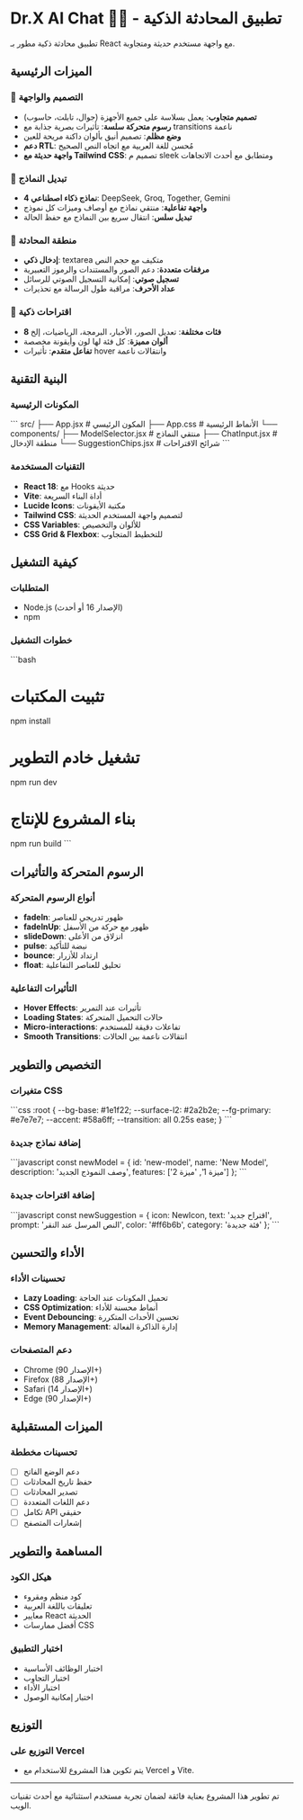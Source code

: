 # Dr.X AI Chat 👑🌐 - تطبيق المحادثة الذكية

تطبيق محادثة ذكية مطور بـ React مع واجهة مستخدم حديثة ومتجاوبة.

## الميزات الرئيسية

### 🎨 التصميم والواجهة
- **تصميم متجاوب**: يعمل بسلاسة على جميع الأجهزة (جوال، تابلت، حاسوب)
- **رسوم متحركة سلسة**: تأثيرات بصرية جذابة مع transitions ناعمة
- **وضع مظلم**: تصميم أنيق بألوان داكنة مريحة للعين
- **دعم RTL**: مُحسن للغة العربية مع اتجاه النص الصحيح
- **واجهة حديثة مع Tailwind CSS**: تصميم م sleek ومتطابق مع أحدث الاتجاهات

### 🤖 تبديل النماذج
- **4 نماذج ذكاء اصطناعي**: DeepSeek, Groq, Together, Gemini
- **واجهة تفاعلية**: منتقي نماذج مع أوصاف وميزات كل نموذج
- **تبديل سلس**: انتقال سريع بين النماذج مع حفظ الحالة

### 💬 منطقة المحادثة
- **إدخال ذكي**: textarea متكيف مع حجم النص
- **مرفقات متعددة**: دعم الصور والمستندات والرموز التعبيرية
- **تسجيل صوتي**: إمكانية التسجيل الصوتي للرسائل
- **عداد الأحرف**: مراقبة طول الرسالة مع تحذيرات

### 🎯 اقتراحات ذكية
- **8 فئات مختلفة**: تعديل الصور، الأخبار، البرمجة، الرياضيات، إلخ
- **ألوان مميزة**: كل فئة لها لون وأيقونة مخصصة
- **تفاعل متقدم**: تأثيرات hover وانتقالات ناعمة

## البنية التقنية

### المكونات الرئيسية
\`\`\`
src/
├── App.jsx                    # المكون الرئيسي
├── App.css                    # الأنماط الرئيسية
└── components/
    ├── ModelSelector.jsx      # منتقي النماذج
    ├── ChatInput.jsx         # منطقة الإدخال
    └── SuggestionChips.jsx   # شرائح الاقتراحات
\`\`\`

### التقنيات المستخدمة
- **React 18**: مع Hooks حديثة
- **Vite**: أداة البناء السريعة
- **Lucide Icons**: مكتبة الأيقونات
- **Tailwind CSS**: لتصميم واجهة المستخدم الحديثة
- **CSS Variables**: للألوان والتخصيص
- **CSS Grid & Flexbox**: للتخطيط المتجاوب

## كيفية التشغيل

### المتطلبات
- Node.js (الإصدار 16 أو أحدث)
- npm

### خطوات التشغيل
\`\`\`bash
# تثبيت المكتبات
npm install

# تشغيل خادم التطوير
npm run dev

# بناء المشروع للإنتاج
npm run build
\`\`\`

## الرسوم المتحركة والتأثيرات

### أنواع الرسوم المتحركة
- **fadeIn**: ظهور تدريجي للعناصر
- **fadeInUp**: ظهور مع حركة من الأسفل
- **slideDown**: انزلاق من الأعلى
- **pulse**: نبضة للتأكيد
- **bounce**: ارتداد للأزرار
- **float**: تحليق للعناصر التفاعلية

### التأثيرات التفاعلية
- **Hover Effects**: تأثيرات عند التمرير
- **Loading States**: حالات التحميل المتحركة
- **Micro-interactions**: تفاعلات دقيقة للمستخدم
- **Smooth Transitions**: انتقالات ناعمة بين الحالات

## التخصيص والتطوير

### متغيرات CSS
\`\`\`css
:root {
  --bg-base: #1e1f22;
  --surface-l2: #2a2b2e;
  --fg-primary: #e7e7e7;
  --accent: #58a6ff;
  --transition: all 0.25s ease;
}
\`\`\`

### إضافة نماذج جديدة
\`\`\`javascript
const newModel = {
  id: 'new-model',
  name: 'New Model',
  description: 'وصف النموذج الجديد',
  features: ['ميزة 1', 'ميزة 2']
};
\`\`\`

### إضافة اقتراحات جديدة
\`\`\`javascript
const newSuggestion = {
  icon: NewIcon,
  text: 'اقتراح جديد',
  prompt: 'النص المرسل عند النقر',
  color: '#ff6b6b',
  category: 'فئة جديدة'
};
\`\`\`

## الأداء والتحسين

### تحسينات الأداء
- **Lazy Loading**: تحميل المكونات عند الحاجة
- **CSS Optimization**: أنماط محسنة للأداء
- **Event Debouncing**: تحسين الأحداث المتكررة
- **Memory Management**: إدارة الذاكرة الفعالة

### دعم المتصفحات
- Chrome (الإصدار 90+)
- Firefox (الإصدار 88+)
- Safari (الإصدار 14+)
- Edge (الإصدار 90+)

## الميزات المستقبلية

### تحسينات مخططة
- [ ] دعم الوضع الفاتح
- [ ] حفظ تاريخ المحادثات
- [ ] تصدير المحادثات
- [ ] دعم اللغات المتعددة
- [ ] تكامل API حقيقي
- [ ] إشعارات المتصفح

## المساهمة والتطوير

### هيكل الكود
- كود منظم ومقروء
- تعليقات باللغة العربية
- معايير React الحديثة
- أفضل ممارسات CSS

### اختبار التطبيق
- اختبار الوظائف الأساسية
- اختبار التجاوب
- اختبار الأداء
- اختبار إمكانية الوصول

## التوزيع

### التوزيع على Vercel
- يتم تكوين هذا المشروع للاستخدام مع Vercel و Vite.

---

تم تطوير هذا المشروع بعناية فائقة لضمان تجربة مستخدم استثنائية مع أحدث تقنيات الويب.
